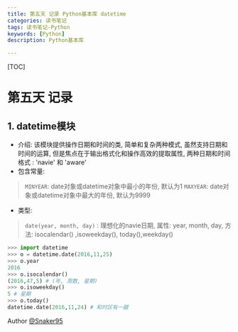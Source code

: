```yaml
---
title: 第五天 记录 Python基本库 datetime
categories: 读书笔记
tags: 读书笔记-Python
keywords: [Python]
description: Python基本库

---
```


<!--more-->

[TOC]

# 第五天 记录
## 1. datetime模块
* 介绍: 该模块提供操作日期和时间的类, 简单和复杂两种模式, 虽然支持日期和时间的运算, 但是焦点在于输出格式化和操作高效的提取属性, 两种日期和时间格式 : 'navie' 和 'aware' 
* 包含常量:
> `MINYEAR`: date对象或datetime对象中最小的年份, 默认为1
> `MAXYEAR`: date对象或datetime对象中最大的年份, 默认为9999
* 类型:
> `date(year, month, day)` : 理想化的navie日期, 属性: year, month, day, 方法: isocalendar() ,isoweekday(), today(),weekday()

```python
>>> import datetime
>>> o = datetime.date(2016,11,25)
>>> o.year
2016
>>> o.isocalendar()
(2016,47,5) # (年, 周数, 星期)
>>> o.isoweekday()
5 # 星期
>>> o.today()
datetime.date(2016,11,24) # 和时区有一腿
```

Author [@Snaker95][1]

[1]: http://www.sharedsea.com